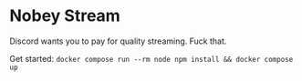 # Nobey Stream

Discord wants you to pay for quality streaming. Fuck that.

Get started: `docker compose run --rm node npm install && docker compose up`
